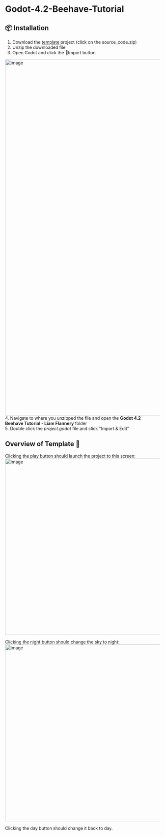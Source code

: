 # Godot-4.2-Beehave-Tutorial
## 📦 Installation
1. Download the [template](https://github.com/liamflannery/Godot-4.2-Beehave-Tutorial/releases/tag/template) project (click on the source_code.zip)
2. Unzip the downloaded file
3. Open Godot and click the 📁Import button
 <img width="1156" alt="image" src="https://github.com/liamflannery/Godot-4.2-Beehave-Tutorial/assets/55472933/71db1710-73e8-401f-9a9f-14e342f2a4d1">
4. Navigate to where you unzipped the file and open the <b>Godot 4.2 Beehave Tutorial - Liam Flannery</b> folder <br>
5. Double click the <i>project.godot</i> file and click "Import & Edit"

## Overview of Template 📄
Clicking the play button should launch the project to this screen:
<img width="573" alt="image" src="https://github.com/liamflannery/Godot-4.2-Beehave-Tutorial/assets/55472933/9d295674-687d-45f5-bc88-fd11bd93a5c1">

Clicking the night button should change the sky to night: <br>
<img width="574" alt="image" src="https://github.com/liamflannery/Godot-4.2-Beehave-Tutorial/assets/55472933/ca8fdcdb-5df6-465b-9c17-204035d2f6d1">

Clicking the day button should change it back to day.
